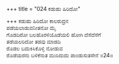 +++
title = "024 ಕಡುಹು ಹಿರಿದೋ"

+++
ಕಡುಹು ಹಿರಿದೋ ಕಾಲರುದ್ರನ  
ಪಡೆಯಲಾಡುವನೀತನೋ ಮೈ  
ಗೊಡದಿರೋ ಬಲಹೊರಳಿಯೊಡೆಯಲಿ ಹೋಗಿ ದೆಸೆದೆಸೆಗೆ  
ತಡೆಯಲರಿದೋ ತಡವು ಮಾಡದಿ  
ರೊಡಲ ಬದುಕಿಸಿಕೊಳ್ಳಿ ನೋಡುವ  
ರೊಡೆಯರನು ಬಳಿಕೆನುತ ಮುರಿದುದು ಪಾಂಡುಸುತಸೇನೆ       ॥24॥